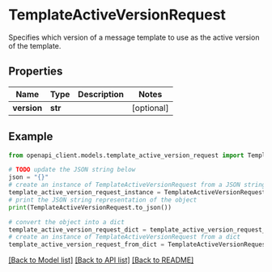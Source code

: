 # TemplateActiveVersionRequest

Specifies which version of a message template to use as the active version of the template.

## Properties

Name | Type | Description | Notes
------------ | ------------- | ------------- | -------------
**version** | **str** |  | [optional] 

## Example

```python
from openapi_client.models.template_active_version_request import TemplateActiveVersionRequest

# TODO update the JSON string below
json = "{}"
# create an instance of TemplateActiveVersionRequest from a JSON string
template_active_version_request_instance = TemplateActiveVersionRequest.from_json(json)
# print the JSON string representation of the object
print(TemplateActiveVersionRequest.to_json())

# convert the object into a dict
template_active_version_request_dict = template_active_version_request_instance.to_dict()
# create an instance of TemplateActiveVersionRequest from a dict
template_active_version_request_from_dict = TemplateActiveVersionRequest.from_dict(template_active_version_request_dict)
```
[[Back to Model list]](../README.md#documentation-for-models) [[Back to API list]](../README.md#documentation-for-api-endpoints) [[Back to README]](../README.md)


